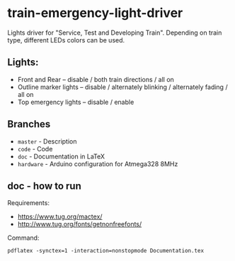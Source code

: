 # train-emergency-light-driver

Lights driver for "Service, Test and Developing Train". Depending on train type, different LEDs colors can be used.

## Lights:
 - Front and Rear – disable / both train directions / all on
 - Outline marker lights – disable / alternately blinking / alternately fading / all on
 - Top emergency lights – disable / enable

## Branches
 - `master` - Description
 - `code` - Code
 - `doc` - Documentation in LaTeX
 - `hardware` - Arduino configuration for Atmega328 8MHz

## doc - how to run

Requirements:
 - https://www.tug.org/mactex/
 - http://www.tug.org/fonts/getnonfreefonts/

Command:
```
pdflatex -synctex=1 -interaction=nonstopmode Documentation.tex
```
